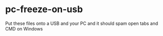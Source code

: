 # pc-freeze-on-usb
Put these files onto a USB and your PC and it should spam open tabs and CMD on Windows
